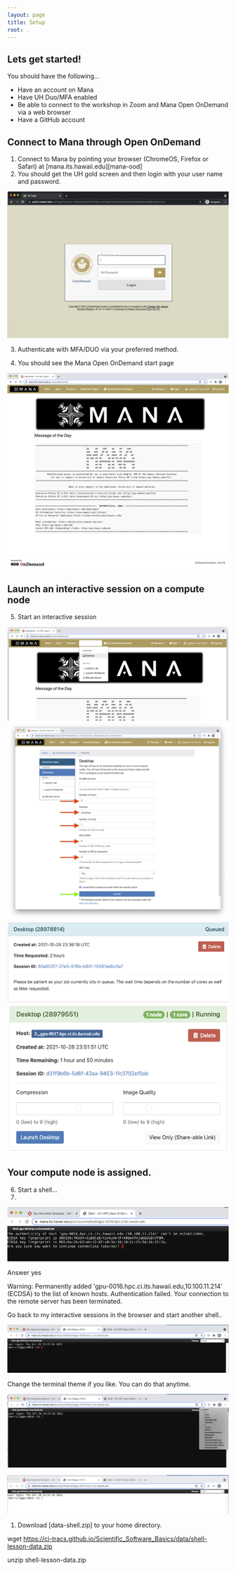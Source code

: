 ```yaml
---
layout: page
title: Setup
root: .
---
```


## Lets get started!
You should have the following...
* Have an account on Mana
* Have UH Duo/MFA enabled
* Be able to connect to the workshop in Zoom and Mana Open OnDemand via a web browser
* Have a GitHub account


## Connect to Mana through Open OnDemand
1. Connect to Mana by pointing your browser (ChromeOS, Firefox or Safari) at [mana.its.hawaii.edu][mana-ood]
2. You should get the UH gold screen and then login with your user name and password. 
 
![su_fig1](fig/gold_screen_crop.png)

3. Authenticate with MFA/DUO via your preferred method.

4. You should see the Mana Open OnDemand start page

![su_fig2](fig/mana_ood.png)

## Launch an interactive session on a compute node
5. Start an interactive session

![su_fig3](fig/select_desktop.png)
![su_fig4](fig/check_ignition.png)
![su_fig5](fig/waiting_for_a_session.png)
![su_fig6](fig/my_interactive_session.png)

## Your compute node is assigned.
6. Start a shell...
7. 
![su_fig7](fig/are_you_sure.png)

Answer
	yes

Warning: Permanently added 'gpu-0016.hpc.ci.its.hawaii.edu,10.100.11.214' (ECDSA) to the list of known hosts.
Authentication failed.
Your connection to the remote server has been terminated.

Go back to my interactive sessions in the browser and start another shell..

![su_fig8](fig/compute_node_login_prompt.png)

Change the terminal theme if you like.  You can do that anytime.


![su_fig9](fig/terminal_themes_dropdown.png)



![su_fig10](fig/light_compute_node_login_prompt.png)

1. Download [data-shell.zip] to your home directory.

wget https://ci-tracs.github.io/Scientific_Software_Basics/data/shell-lesson-data.zip

unzip shell-lesson-data.zip

